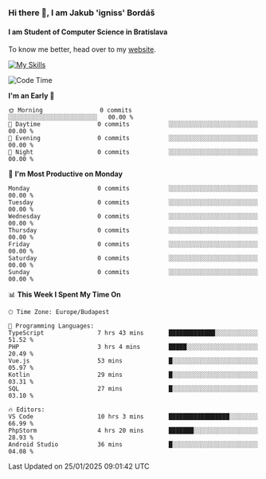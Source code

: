 ### Hi there 👋, I am Jakub 'igniss' Bordáš

#### I am Student of Computer Science in Bratislava
To know me better, head over to my [website](https://bordas.sk).

[![My Skills](https://skillicons.dev/icons?i=js,typescript,html,css,figma,svelte,vue,next,postgresql,nest,express,nodejs)](https://bordas.sk)


<!--START_SECTION:waka-->
![Code Time](http://img.shields.io/badge/Code%20Time-1%2C653%20hrs%2014%20mins-blue)

**I'm an Early 🐤** 

```text
🌞 Morning                0 commits           ░░░░░░░░░░░░░░░░░░░░░░░░░   00.00 % 
🌆 Daytime                0 commits           ░░░░░░░░░░░░░░░░░░░░░░░░░   00.00 % 
🌃 Evening                0 commits           ░░░░░░░░░░░░░░░░░░░░░░░░░   00.00 % 
🌙 Night                  0 commits           ░░░░░░░░░░░░░░░░░░░░░░░░░   00.00 % 
```
📅 **I'm Most Productive on Monday** 

```text
Monday                   0 commits           ░░░░░░░░░░░░░░░░░░░░░░░░░   00.00 % 
Tuesday                  0 commits           ░░░░░░░░░░░░░░░░░░░░░░░░░   00.00 % 
Wednesday                0 commits           ░░░░░░░░░░░░░░░░░░░░░░░░░   00.00 % 
Thursday                 0 commits           ░░░░░░░░░░░░░░░░░░░░░░░░░   00.00 % 
Friday                   0 commits           ░░░░░░░░░░░░░░░░░░░░░░░░░   00.00 % 
Saturday                 0 commits           ░░░░░░░░░░░░░░░░░░░░░░░░░   00.00 % 
Sunday                   0 commits           ░░░░░░░░░░░░░░░░░░░░░░░░░   00.00 % 
```


📊 **This Week I Spent My Time On** 

```text
🕑︎ Time Zone: Europe/Budapest

💬 Programming Languages: 
TypeScript               7 hrs 43 mins       █████████████░░░░░░░░░░░░   51.52 % 
PHP                      3 hrs 4 mins        █████░░░░░░░░░░░░░░░░░░░░   20.49 % 
Vue.js                   53 mins             █░░░░░░░░░░░░░░░░░░░░░░░░   05.97 % 
Kotlin                   29 mins             █░░░░░░░░░░░░░░░░░░░░░░░░   03.31 % 
SQL                      27 mins             █░░░░░░░░░░░░░░░░░░░░░░░░   03.10 % 

🔥 Editors: 
VS Code                  10 hrs 3 mins       █████████████████░░░░░░░░   66.99 % 
PhpStorm                 4 hrs 20 mins       ███████░░░░░░░░░░░░░░░░░░   28.93 % 
Android Studio           36 mins             █░░░░░░░░░░░░░░░░░░░░░░░░   04.08 % 
```


 Last Updated on 25/01/2025 09:01:42 UTC
<!--END_SECTION:waka-->
